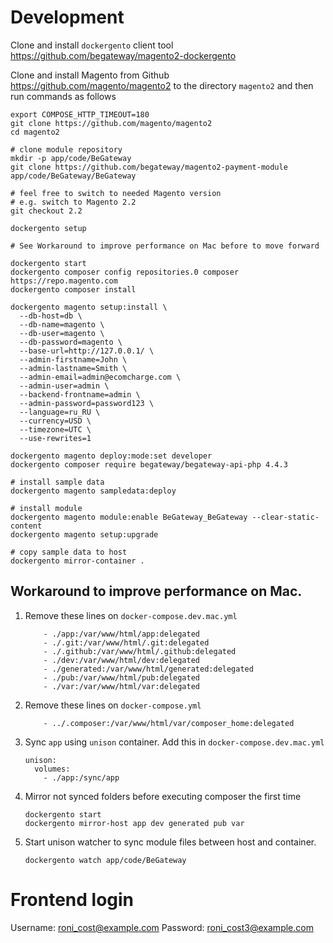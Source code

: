 # Development

Clone and install `dockergento` client tool https://github.com/begateway/magento2-dockergento

Clone and install Magento from Github https://github.com/magento/magento2 to the directory `magento2` and then run commands as follows

    export COMPOSE_HTTP_TIMEOUT=180
    git clone https://github.com/magento/magento2
    cd magento2

    # clone module repository
    mkdir -p app/code/BeGateway
    git clone https://github.com/begateway/magento2-payment-module app/code/BeGateway/BeGateway

    # feel free to switch to needed Magento version
    # e.g. switch to Magento 2.2
    git checkout 2.2

    dockergento setup

    # See Workaround to improve performance on Mac before to move forward

    dockergento start
    dockergento composer config repositories.0 composer https://repo.magento.com
    dockergento composer install

    dockergento magento setup:install \
      --db-host=db \
      --db-name=magento \
      --db-user=magento \
      --db-password=magento \
      --base-url=http://127.0.0.1/ \
      --admin-firstname=John \
      --admin-lastname=Smith \
      --admin-email=admin@ecomcharge.com \
      --admin-user=admin \
      --backend-frontname=admin \
      --admin-password=password123 \
      --language=ru_RU \
      --currency=USD \
      --timezone=UTC \
      --use-rewrites=1

    dockergento magento deploy:mode:set developer
    dockergento composer require begateway/begateway-api-php 4.4.3

    # install sample data
    dockergento magento sampledata:deploy

    # install module
    dockergento magento module:enable BeGateway_BeGateway --clear-static-content
    dockergento magento setup:upgrade

    # copy sample data to host
    dockergento mirror-container .

## Workaround to improve performance on Mac.

1. Remove these lines on `docker-compose.dev.mac.yml`

    ```
        - ./app:/var/www/html/app:delegated
        - ./.git:/var/www/html/.git:delegated
        - ./.github:/var/www/html/.github:delegated
        - ./dev:/var/www/html/dev:delegated
        - ./generated:/var/www/html/generated:delegated
        - ./pub:/var/www/html/pub:delegated
        - ./var:/var/www/html/var:delegated
    ```

1. Remove these lines on `docker-compose.yml`

    ```
        - ../.composer:/var/www/html/var/composer_home:delegated
    ```

2. Sync `app` using `unison` container. Add this in `docker-compose.dev.mac.yml`

    ```
    unison:
      volumes:
        - ./app:/sync/app
    ```

3. Mirror not synced folders before executing composer the first time

    ```
    dockergento start
    dockergento mirror-host app dev generated pub var
    ```

4. Start unison watcher to sync module files between host and container.

    ```
    dockergento watch app/code/BeGateway
    ```

# Frontend login

Username: roni_cost@example.com
Password: roni_cost3@example.com
